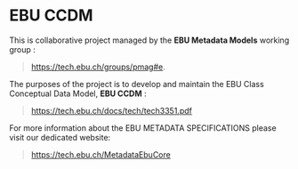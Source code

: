 # EBU CCDM

This is collaborative project managed by the **EBU Metadata Models** working group :
>https://tech.ebu.ch/groups/pmag#e.

The purposes of the project is to develop and maintain the EBU Class Conceptual Data Model, **EBU CCDM** :
>https://tech.ebu.ch/docs/tech/tech3351.pdf

For more information about the EBU METADATA SPECIFICATIONS please visit our
dedicated website:
>https://tech.ebu.ch/MetadataEbuCore  
